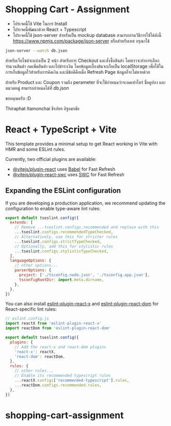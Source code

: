 # Shopping Cart - Assignment

* โปรเจคนี้ใช้ Vite ในการ Install
* โปรเจคนี้พัฒนาด้วย React + Typescript
* โปรเจคนี้ใช้ json-server สำหรับเป็น mockup database สามารถอ่านวิธีการใช้ได้ดังนี้ 
https://www.npmjs.com/package/json-server
หรือสำหรับเทส กรุณาใช้
```bash
json-server --watch db.json
```

สำหรับเว็บไซต์จะแบ่งเป็น 2 หน้า สำหรับการ Checkout และสั่งซื้อสินค้า โดยเราจะทำการเลือกจำนวนสินค้า กดเพิ่มสินค้า และไปชำระเงิน โดยข้อมูลเบื้องต้นจะเก็บเป็น localStorage เพื่อใช้ในการเก็บข้อมูลไว้สำหรับการคิดเงิน และมีข้อดีคือเมื่อ Refresh Page ข้อมูลก็จะไม่หายด้วย

สำหรับ Product และ Coupon รวมถึง perameter ที่จะใช้กำหนดว่าจะลดเท่าไหร่ ชื่อคูปอง และหมวดหมู่ สามารถกำหนดได้ที่ db.json

ขอบคุณครับ :D

Thiraphat Itamonchai
ธีรภัทร อิฐอมรชัย





# React + TypeScript + Vite

This template provides a minimal setup to get React working in Vite with HMR and some ESLint rules.

Currently, two official plugins are available:

- [@vitejs/plugin-react](https://github.com/vitejs/vite-plugin-react/blob/main/packages/plugin-react/README.md) uses [Babel](https://babeljs.io/) for Fast Refresh
- [@vitejs/plugin-react-swc](https://github.com/vitejs/vite-plugin-react-swc) uses [SWC](https://swc.rs/) for Fast Refresh

## Expanding the ESLint configuration

If you are developing a production application, we recommend updating the configuration to enable type-aware lint rules:

```js
export default tseslint.config({
  extends: [
    // Remove ...tseslint.configs.recommended and replace with this
    ...tseslint.configs.recommendedTypeChecked,
    // Alternatively, use this for stricter rules
    ...tseslint.configs.strictTypeChecked,
    // Optionally, add this for stylistic rules
    ...tseslint.configs.stylisticTypeChecked,
  ],
  languageOptions: {
    // other options...
    parserOptions: {
      project: ['./tsconfig.node.json', './tsconfig.app.json'],
      tsconfigRootDir: import.meta.dirname,
    },
  },
})
```

You can also install [eslint-plugin-react-x](https://github.com/Rel1cx/eslint-react/tree/main/packages/plugins/eslint-plugin-react-x) and [eslint-plugin-react-dom](https://github.com/Rel1cx/eslint-react/tree/main/packages/plugins/eslint-plugin-react-dom) for React-specific lint rules:

```js
// eslint.config.js
import reactX from 'eslint-plugin-react-x'
import reactDom from 'eslint-plugin-react-dom'

export default tseslint.config({
  plugins: {
    // Add the react-x and react-dom plugins
    'react-x': reactX,
    'react-dom': reactDom,
  },
  rules: {
    // other rules...
    // Enable its recommended typescript rules
    ...reactX.configs['recommended-typescript'].rules,
    ...reactDom.configs.recommended.rules,
  },
})
```
# shopping-cart-assignment

